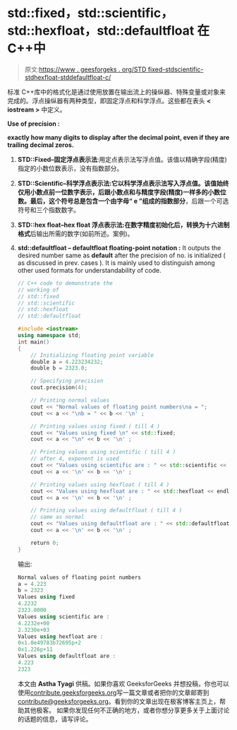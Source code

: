 # std::fixed，std::scientific，std::hexfloat，std::defaultfloat 在 C++中

> 原文:[https://www . geesforgeks . org/STD fixed-stdscientific-stdhexfloat-stddefaultfloat-c/](https://www.geeksforgeeks.org/stdfixed-stdscientific-stdhexfloat-stddefaultfloat-c/)

标准 C++库中的格式化是通过使用放置在输出流上的操纵器、特殊变量或对象来完成的。浮点操纵器有两种类型，即固定浮点和科学浮点。这些都在表头 **< iostream >** 中定义。

**Use of precision :** 

**exactly how many digits to display after the decimal point, even if they are trailing decimal zeros.**

1.  **STD::Fixed–固定浮点表示法**:用定点表示法写浮点值。该值以精确字段(精度)指定的小数位数表示，没有指数部分。
2.  **STD::Scientific–科学浮点表示法:**它以科学浮点表示法写入浮点值。该值始终仅用小数点前一位数字表示，后跟小数点和与精度字段(精度)一样多的小数位数。最后，这个符号总是包含一个由字母“ **e** ”组成的**指数部分**，后跟一个可选符号和三个指数数字。
3.  **STD::hex float–hex float 浮点表示法:**在数字精度初始化后，转换为**十六进制格式**后输出所需的数字(如前所述。案例)。
4.  **std::defaultfloat – defaultfloat floating-point notation :** It outputs the desired number same as **default** after the precision of no. is initialized ( as discussed in prev. cases ). It is mainly used to distinguish among other used formats for understandability of code.

    ```cpp
    // C++ code to demonstrate the 
    // working of 
    // std::fixed
    // std::scientific
    // std::hexfloat
    // std::defaultfloat

    #include <iostream> 
    using namespace std;
    int main()
    {
        // Initializing floating point variable
        double a = 4.223234232;
        double b = 2323.0;

        // Specifying precision
        cout.precision(4);

        // Printing normal values
        cout << "Normal values of floating point numbers\na = ";
        cout << a << "\nb = " << b << '\n' ;

        // Printing values using fixed ( till 4 )
        cout << "Values using fixed \n" << std::fixed;
        cout << a << "\n" << b << '\n' ; 

        // Printing values using scientific ( till 4 )
        // after 4, exponent is used
        cout << "Values using scientific are : " << std::scientific << endl;
        cout << a << '\n' << b << '\n' ; 

        // Printing values using hexfloat ( till 4 )
        cout << "Values using hexfloat are : " << std::hexfloat << endl;
        cout << a << '\n' << b << '\n' ; 

        // Printing values using defaultfloat ( till 4 )
        // same as normal
        cout << "Values using defaultfloat are : " << std::defaultfloat << endl;
        cout << a << '\n' << b << '\n' ; 

        return 0;
    }
    ```

    输出:

    ```cpp
    Normal values of floating point numbers
    a = 4.223
    b = 2323
    Values using fixed 
    4.2232
    2323.0000
    Values using scientific are : 
    4.2232e+00
    2.3230e+03
    Values using hexfloat are : 
    0x1.0e49783b72695p+2
    0x1.226p+11
    Values using defaultfloat are : 
    4.223
    2323

    ```

    本文由 **Astha Tyagi** 供稿。如果你喜欢 GeeksforGeeks 并想投稿，你也可以使用[contribute.geeksforgeeks.org](http://www.contribute.geeksforgeeks.org)写一篇文章或者把你的文章邮寄到 contribute@geeksforgeeks.org。看到你的文章出现在极客博客主页上，帮助其他极客。
    如果你发现任何不正确的地方，或者你想分享更多关于上面讨论的话题的信息，请写评论。